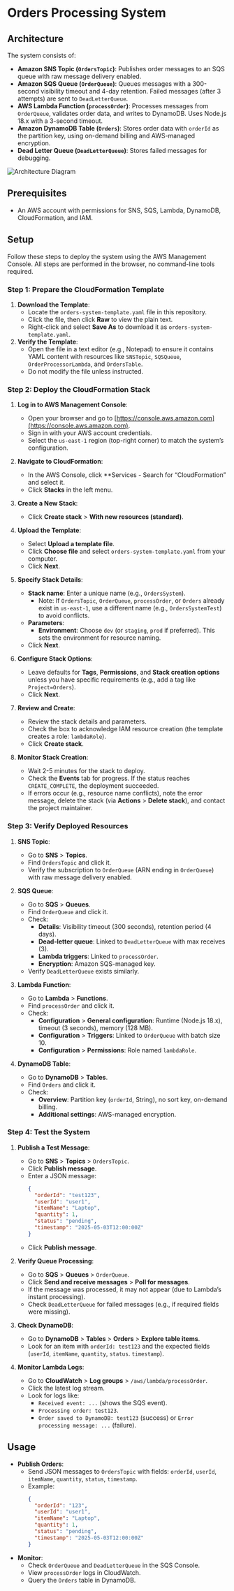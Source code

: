# Orders Processing System

## Architecture

The system consists of:

- **Amazon SNS Topic (`OrdersTopic`)**: Publishes order messages to an SQS queue with raw message delivery enabled.
- **Amazon SQS Queue (`OrderQueue`)**: Queues messages with a 300-second visibility timeout and 4-day retention. Failed messages (after 3 attempts) are sent to `DeadLetterQueue`.
- **AWS Lambda Function (`processOrder`)**: Processes messages from `OrderQueue`, validates order data, and writes to DynamoDB. Uses Node.js 18.x with a 3-second timeout.
- **Amazon DynamoDB Table (`Orders`)**: Stores order data with `orderId` as the partition key, using on-demand billing and AWS-managed encryption.
- **Dead Letter Queue (`DeadLetterQueue`)**: Stores failed messages for debugging.

![Architecture Diagram](https://github.com/omarsherif-11/aws_assignment_2/raw/main/images/architecture-diagram.png)

## Prerequisites

- An AWS account with permissions for SNS, SQS, Lambda, DynamoDB, CloudFormation, and IAM.

## Setup

Follow these steps to deploy the system using the AWS Management Console. All steps are performed in the browser, no command-line tools required.

### Step 1: Prepare the CloudFormation Template

1. **Download the Template**:
   - Locate the `orders-system-template.yaml` file in this repository.
   - Click the file, then click **Raw** to view the plain text.
   - Right-click and select **Save As** to download it as `orders-system-template.yaml`.
2. **Verify the Template**:
   - Open the file in a text editor (e.g., Notepad) to ensure it contains YAML content with resources like `SNSTopic`, `SQSQueue`, `OrderProcessorLambda`, and `OrdersTable`.
   - Do not modify the file unless instructed.

### Step 2: Deploy the CloudFormation Stack

1. **Log in to AWS Management Console**:

   - Open your browser and go to [https://console.aws.amazon.com](https://console.aws.amazon.com).
   - Sign in with your AWS account credentials.
   - Select the `us-east-1` region (top-right corner) to match the system’s configuration.

2. **Navigate to CloudFormation**:

   - In the AWS Console, click \*\*Services - Search for “CloudFormation” and select it.
   - Click **Stacks** in the left menu.

3. **Create a New Stack**:

   - Click **Create stack** > **With new resources (standard)**.

4. **Upload the Template**:

   - Select **Upload a template file**.
   - Click **Choose file** and select `orders-system-template.yaml` from your computer.
   - Click **Next**.

5. **Specify Stack Details**:

   - **Stack name**: Enter a unique name (e.g., `OrdersSystem`).
     - Note: If `OrdersTopic`, `OrderQueue`, `processOrder`, or `Orders` already exist in `us-east-1`, use a different name (e.g., `OrdersSystemTest`) to avoid conflicts.
   - **Parameters**:
     - **Environment**: Choose `dev` (or `staging`, `prod` if preferred). This sets the environment for resource naming.
   - Click **Next**.

6. **Configure Stack Options**:

   - Leave defaults for **Tags**, **Permissions**, and **Stack creation options** unless you have specific requirements (e.g., add a tag like `Project=Orders`).
   - Click **Next**.

7. **Review and Create**:

   - Review the stack details and parameters.
   - Check the box to acknowledge IAM resource creation (the template creates a role: `lambdaRole`).
   - Click **Create stack**.

8. **Monitor Stack Creation**:
   - Wait 2-5 minutes for the stack to deploy.
   - Check the **Events** tab for progress. If the status reaches `CREATE_COMPLETE`, the deployment succeeded.
   - If errors occur (e.g., resource name conflicts), note the error message, delete the stack (via **Actions** > **Delete stack**), and contact the project maintainer.

### Step 3: Verify Deployed Resources

1. **SNS Topic**:

   - Go to **SNS** > **Topics**.
   - Find `OrdersTopic` and click it.
   - Verify the subscription to `OrderQueue` (ARN ending in `OrderQueue`) with raw message delivery enabled.

2. **SQS Queue**:

   - Go to **SQS** > **Queues**.
   - Find `OrderQueue` and click it.
   - Check:
     - **Details**: Visibility timeout (300 seconds), retention period (4 days).
     - **Dead-letter queue**: Linked to `DeadLetterQueue` with max receives (3).
     - **Lambda triggers**: Linked to `processOrder`.
     - **Encryption**: Amazon SQS-managed key.
   - Verify `DeadLetterQueue` exists similarly.

3. **Lambda Function**:

   - Go to **Lambda** > **Functions**.
   - Find `processOrder` and click it.
   - Check:
     - **Configuration** > **General configuration**: Runtime (Node.js 18.x), timeout (3 seconds), memory (128 MB).
     - **Configuration** > **Triggers**: Linked to `OrderQueue` with batch size 10.
     - **Configuration** > **Permissions**: Role named `lambdaRole`.

4. **DynamoDB Table**:
   - Go to **DynamoDB** > **Tables**.
   - Find `Orders` and click it.
   - Check:
     - **Overview**: Partition key (`orderId`, String), no sort key, on-demand billing.
     - **Additional settings**: AWS-managed encryption.

### Step 4: Test the System

1. **Publish a Test Message**:

   - Go to **SNS** > **Topics** > `OrdersTopic`.
   - Click **Publish message**.
   - Enter a JSON message:
     ```json
     {
       "orderId": "test123",
       "userId": "user1",
       "itemName": "Laptop",
       "quantity": 1,
       "status": "pending",
       "timestamp": "2025-05-03T12:00:00Z"
     }
     ```
   - Click **Publish message**.

2. **Verify Queue Processing**:

   - Go to **SQS** > **Queues** > `OrderQueue`.
   - Click **Send and receive messages** > **Poll for messages**.
   - If the message was processed, it may not appear (due to Lambda’s instant processing).
   - Check `DeadLetterQueue` for failed messages (e.g., if required fields were missing).

3. **Check DynamoDB**:

   - Go to **DynamoDB** > **Tables** > **Orders** > **Explore table items**.
   - Look for an item with `orderId: test123` and the expected fields (`userId`, `itemName`, `quantity`, `status`. `timestamp`).

4. **Monitor Lambda Logs**:
   - Go to **CloudWatch** > **Log groups** > `/aws/lambda/processOrder`.
   - Click the latest log stream.
   - Look for logs like:
     - `Received event: ...` (shows the SQS event).
     - `Processing order: test123`.
     - `Order saved to DynamoDB: test123` (success) or `Error processing message: ...` (failure).

## Usage

- **Publish Orders**:
  - Send JSON messages to `OrdersTopic` with fields: `orderId`, `userId`, `itemName`, `quantity`, `status`, `timestamp`.
  - Example:
    ```json
    {
      "orderId": "123",
      "userId": "user1",
      "itemName": "Laptop",
      "quantity": 1,
      "status": "pending",
      "timestamp": "2025-05-03T12:00:00Z"
    }
    ```
- **Monitor**:
  - Check `OrderQueue` and `DeadLetterQueue` in the SQS Console.
  - View `processOrder` logs in CloudWatch.
  - Query the `Orders` table in DynamoDB.

